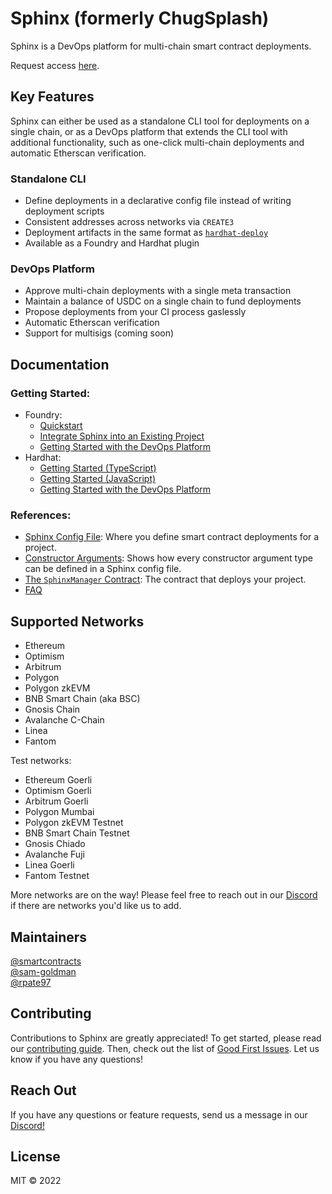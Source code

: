 # Sphinx (formerly ChugSplash)

Sphinx is a DevOps platform for multi-chain smart contract deployments.

Request access [here](https://sphinx.dev).

## Key Features

Sphinx can either be used as a standalone CLI tool for deployments on a single chain, or as a DevOps platform that extends the CLI tool with additional functionality, such as one-click multi-chain deployments and automatic Etherscan verification.

### Standalone CLI
- Define deployments in a declarative config file instead of writing deployment scripts
- Consistent addresses across networks via `CREATE3`
- Deployment artifacts in the same format as [`hardhat-deploy`](https://github.com/wighawag/hardhat-deploy)
- Available as a Foundry and Hardhat plugin

### DevOps Platform
- Approve multi-chain deployments with a single meta transaction
- Maintain a balance of USDC on a single chain to fund deployments
- Propose deployments from your CI process gaslessly
- Automatic Etherscan verification
- Support for multisigs (coming soon)

## Documentation

### Getting Started:
- Foundry:
  - [Quickstart](https://github.com/sphinx-labs/sphinx/blob/develop/docs/cli-foundry-quickstart.md)
  - [Integrate Sphinx into an Existing Project](https://github.com/sphinx-labs/sphinx/blob/develop/docs/cli-foundry-existing-project.md)
  - [Getting Started with the DevOps Platform](https://github.com/sphinx-labs/sphinx/blob/develop/docs/ops-foundry-getting-started.md)
- Hardhat:
  - [Getting Started (TypeScript)](https://github.com/sphinx-labs/sphinx/blob/develop/docs/cli-hardhat-ts-getting-started.md)
  - [Getting Started (JavaScript)](https://github.com/sphinx-labs/sphinx/blob/develop/docs/cli-hardhat-js-getting-started.md)
  - [Getting Started with the DevOps Platform](https://github.com/sphinx-labs/sphinx/blob/develop/docs/ops-hardhat-getting-started.md)

### References:
- [Sphinx Config File](https://github.com/sphinx-labs/sphinx/blob/develop/docs/config-file.md): Where you define smart contract deployments for a project.
- [Constructor Arguments](https://github.com/sphinx-labs/sphinx/blob/develop/docs/constructor-args.md): Shows how every constructor argument type can be defined in a Sphinx config file.
- [The `SphinxManager` Contract](https://github.com/sphinx-labs/sphinx/blob/develop/docs/sphinx-manager.md): The contract that deploys your project.
- [FAQ](https://github.com/sphinx-labs/sphinx/blob/develop/docs/faq.md)

## Supported Networks

* Ethereum
* Optimism
* Arbitrum
* Polygon
* Polygon zkEVM
* BNB Smart Chain (aka BSC)
* Gnosis Chain
* Avalanche C-Chain
* Linea
* Fantom

Test networks:
* Ethereum Goerli
* Optimism Goerli
* Arbitrum Goerli
* Polygon Mumbai
* Polygon zkEVM Testnet
* BNB Smart Chain Testnet
* Gnosis Chiado
* Avalanche Fuji
* Linea Goerli
* Fantom Testnet

More networks are on the way! Please feel free to reach out in our [Discord](https://discord.gg/7Gc3DK33Np) if there are networks you'd like us to add.

## Maintainers

[@smartcontracts](https://github.com/smartcontracts)\
[@sam-goldman](https://github.com/sam-goldman)\
[@rpate97](https://github.com/RPate97)

## Contributing

Contributions to Sphinx are greatly appreciated! To get started, please read our [contributing guide](https://github.com/sphinx/sphinx/blob/develop/CONTRIBUTING.md). Then, check out the list of [Good First Issues](https://github.com/sphinx/sphinx/contribute). Let us know if you have any questions!

## Reach Out

If you have any questions or feature requests, send us a message in our [Discord!](https://discord.gg/7Gc3DK33Np)

## License

MIT © 2022
